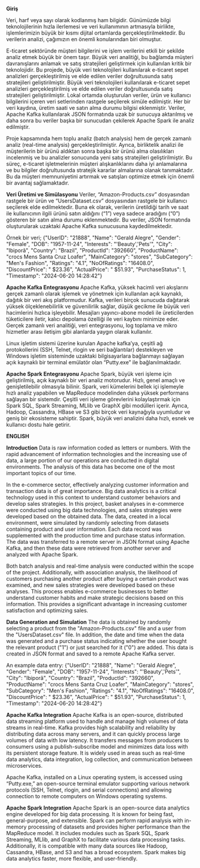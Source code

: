 ****Giriş****

Veri, harf veya sayı olarak kodlanmış ham bilgidir. Günümüzde bilgi teknolojilerinin hızla ilerlemesi ve veri kullanımının artmasıyla birlikte, işlemlerimizin büyük bir kısmı dijital ortamlarda gerçekleştirilmektedir. Bu verilerin analizi, çağımızın en önemli konularından biri olmuştur.

E-ticaret sektöründe müşteri bilgilerini ve işlem verilerini etkili bir şekilde analiz etmek büyük bir önem taşır. Büyük veri analitiği, bu bağlamda müşteri davranışlarını anlamak ve satış stratejileri geliştirmek için kullanılan kritik bir teknolojidir. Bu projede, büyük veri teknolojileri kullanılarak e-ticaret sepet analizleri gerçekleştirilmiş ve elde edilen veriler doğrultusunda satış stratejileri geliştirilmiştir.
Büyük veri teknolojileri kullanılarak e-ticaret sepet analizleri gerçekleştirilmiş ve elde edilen veriler doğrultusunda satış stratejileri geliştirilmiştir. Lokal ortamda oluşturulan veriler, ürün ve kullanıcı bilgilerini içeren veri setlerinden rastgele seçilerek simüle edilmiştir. Her bir veri kaydına, üretim saati ve satın alma durumu bilgisi eklenmiştir. Veriler, Apache Kafka kullanılarak JSON formatında uzak bir sunucuya aktarılmış ve daha sonra bu veriler başka bir sunucudan çekilerek Apache Spark ile analiz edilmiştir.

Proje kapsamında hem toplu analiz (batch analysis) hem de gerçek zamanlı analiz (real-time analysis) gerçekleştirilmiştir. Ayrıca, birliktelik analizi ile müşterilerin bir ürünü aldıktan sonra başka bir ürünü alma olasılıkları incelenmiş ve bu analizler sonucunda yeni satış stratejileri geliştirilmiştir. Bu süreç, e-ticaret işletmelerinin müşteri alışkanlıklarını daha iyi anlamalarına ve bu bilgiler doğrultusunda stratejik kararlar almalarına olanak tanımaktadır. Bu da müşteri memnuniyetini artırmak ve satışları optimize etmek için önemli bir avantaj sağlamaktadır.


****Veri Üretimi ve Simülasyonu****
Veriler, “Amazon-Products.csv” dosyasından rastgele bir ürün ve “UsersDataset.csv” dosyasından rastgele bir kullanıcı seçilerek elde edilmektedir. Buna ek olarak, verilerin üretildiği tarih ve saat ile kullanıcının ilgili ürünü satın aldığını (“1”) veya sadece aradığını (“0”) gösteren bir satın alma durumu eklenmektedir. Bu veriler, JSON formatında oluşturularak uzaktaki Apache Kafka sunucusuna kaydedilmektedir.

Örnek bir veri;
{"UserID": "21888",
"Name": "Gerald Alegre",
"Gender": "Female",
"DOB": "1957-11-24",
"Interests": "'Beauty','Pets'",
"City": "Ibiporã",
"Country": "Brazil",
"ProductId": "392660",
"ProductName": "crocs Mens Santa Cruz Loafer",
"MainCategory": "stores",
"SubCategory": "Men's Fashion",
"Ratings": "4.1",
"NoOfRatings": "16408.0",
"DiscountPrice": " $23.36",
"ActualPrice": " $51.93",
"PurchaseStatus": 1,
"Timestamp": "2024-06-20 14:28:42"}


**Apache Kafka Entegrasyonu**
Apache Kafka, yüksek hacimli veri akışlarını gerçek zamanlı olarak işlemek ve yönetmek için kullanılan açık kaynaklı, dağıtık bir veri akış platformudur. Kafka, verileri birçok sunucuda dağıtarak yüksek ölçeklenebilirlik ve güvenilirlik sağlar, düşük gecikme ile büyük veri hacimlerini hızlıca işleyebilir. Mesajları yayıncı-abone modeli ile üreticilerden tüketicilere iletir, kalıcı depolama özelliği ile veri kaybını minimize eder. Gerçek zamanlı veri analitiği, veri entegrasyonu, log toplama ve mikro hizmetler arası iletişim gibi alanlarda yaygın olarak kullanılır.

Linux işletim sistemi üzerine kurulan Apache kafka’ya, çeşitli ağ protokollerini (SSH, Telnet, rlogin ve seri bağlantılar) destekleyen ve Windows işletim sisteminde uzaktaki bilgisayarlara bağlanmayı sağlayan açık kaynaklı bir terminal emülatör olan “Putty.exe” ile bağlanılmaktadır.


**Apache Spark Entegrasyonu**
Apache Spark, büyük veri işleme için geliştirilmiş, açık kaynaklı bir veri analiz motorudur. Hızlı, genel amaçlı ve genişletilebilir olmasıyla bilinir. Spark, veri kümelerini bellek içi işlemeyle hızlı analiz yapabilen ve MapReduce modelinden daha yüksek performans sağlayan bir sistemdir. Çeşitli veri işleme görevlerini kolaylaştırmak için Spark SQL, Spark Streaming, MLlib ve GraphX gibi modülleri içerir. Ayrıca, Hadoop, Cassandra, HBase ve S3 gibi birçok veri kaynağıyla uyumludur ve geniş bir ekosisteme sahiptir. Spark, büyük veri analizini daha hızlı, esnek ve kullanıcı dostu hale getirir.


************************ENGLISH************************

**Introduction**
Data is raw information coded as letters or numbers. With the rapid advancement of information technologies and the increasing use of data, a large portion of our operations are conducted in digital environments. The analysis of this data has become one of the most important topics of our time.

In the e-commerce sector, effectively analyzing customer information and transaction data is of great importance. Big data analytics is a critical technology used in this context to understand customer behaviors and develop sales strategies. In this project, basket analyses in e-commerce were conducted using big data technologies, and sales strategies were developed based on the obtained data. The data, created in a local environment, were simulated by randomly selecting from datasets containing product and user information. Each data record was supplemented with the production time and purchase status information. The data was transferred to a remote server in JSON format using Apache Kafka, and then these data were retrieved from another server and analyzed with Apache Spark.

Both batch analysis and real-time analysis were conducted within the scope of the project. Additionally, with association analysis, the likelihood of customers purchasing another product after buying a certain product was examined, and new sales strategies were developed based on these analyses. This process enables e-commerce businesses to better understand customer habits and make strategic decisions based on this information. This provides a significant advantage in increasing customer satisfaction and optimizing sales.

**Data Generation and Simulation**
The data is obtained by randomly selecting a product from the "Amazon-Products.csv" file and a user from the "UsersDataset.csv" file. In addition, the date and time when the data was generated and a purchase status indicating whether the user bought the relevant product ("1") or just searched for it ("0") are added. This data is created in JSON format and saved to a remote Apache Kafka server.

An example data entry:
{"UserID": "21888",
"Name": "Gerald Alegre",
"Gender": "Female",
"DOB": "1957-11-24",
"Interests": "'Beauty','Pets'",
"City": "Ibiporã",
"Country": "Brazil",
"ProductId": "392660",
"ProductName": "crocs Mens Santa Cruz Loafer",
"MainCategory": "stores",
"SubCategory": "Men's Fashion",
"Ratings": "4.1",
"NoOfRatings": "16408.0",
"DiscountPrice": " $23.36",
"ActualPrice": " $51.93",
"PurchaseStatus": 1,
"Timestamp": "2024-06-20 14:28:42"}

**Apache Kafka Integration**
Apache Kafka is an open-source, distributed data streaming platform used to handle and manage high volumes of data streams in real-time. Kafka provides high scalability and reliability by distributing data across many servers, and it can quickly process large volumes of data with low latency. It transfers messages from producers to consumers using a publish-subscribe model and minimizes data loss with its persistent storage feature. It is widely used in areas such as real-time data analytics, data integration, log collection, and communication between microservices.

Apache Kafka, installed on a Linux operating system, is accessed using “Putty.exe,” an open-source terminal emulator supporting various network protocols (SSH, Telnet, rlogin, and serial connections) and allowing connection to remote computers on Windows operating systems.

**Apache Spark Integration**
Apache Spark is an open-source data analytics engine developed for big data processing. It is known for being fast, general-purpose, and extensible. Spark can perform rapid analysis with in-memory processing of datasets and provides higher performance than the MapReduce model. It includes modules such as Spark SQL, Spark Streaming, MLlib, and GraphX to facilitate various data processing tasks. Additionally, it is compatible with many data sources like Hadoop, Cassandra, HBase, and S3 and has a broad ecosystem. Spark makes big data analytics faster, more flexible, and user-friendly.
